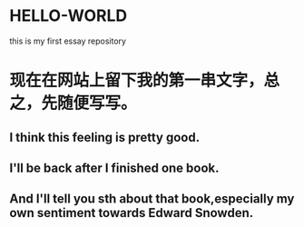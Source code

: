 # HELLO-WORLD
this is my first essay repository
# 现在在网站上留下我的第一串文字，总之，先随便写写。
## I think this feeling is pretty good.
## I'll be back after I finished one book.
## And I'll tell you sth about that book,especially my own sentiment towards Edward Snowden.

